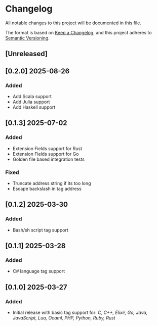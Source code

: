 # Changelog

All notable changes to this project will be documented in this file.

The format is based on [Keep a Changelog](https://keepachangelog.com/en/1.1.0/),
and this project adheres to [Semantic Versioning](https://semver.org/spec/v2.0.0.html).

## [Unreleased]

## [0.2.0] 2025-08-26

### Added
 - Add Scala support
 - Add Julia support
 - Add Haskell support

## [0.1.3] 2025-07-02

### Added
 - Extension Fields support for Rust
 - Extension Fields support for Go
 - Golden file based integration tests

### Fixed
- Truncate address string if its too long
- Escape backslash in tag address

## [0.1.2] 2025-03-30

### Added
 - Bash/sh script tag support

## [0.1.1] 2025-03-28

### Added
 - C# language tag support

## [0.1.0] 2025-03-27

### Added
 - Initial release with basic tag support for: _C, C++, Elixir, Go, Java, JavaScript, Lua, Ocaml, PHP, Python, Ruby, Rust_
